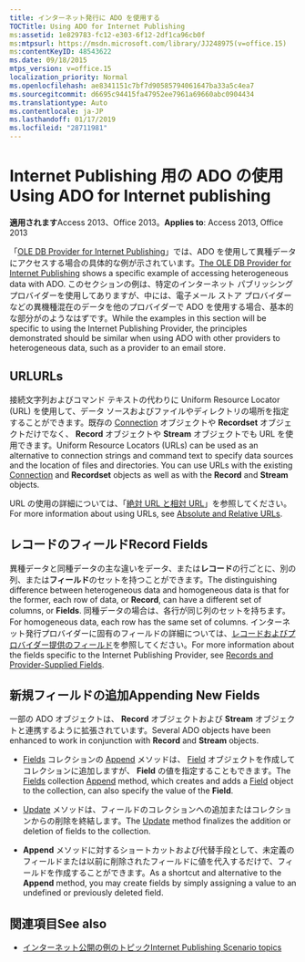 ```yaml
---
title: インターネット発行に ADO を使用する
TOCTitle: Using ADO for Internet Publishing
ms:assetid: 1e829783-fc12-e303-6f12-2df1ca96cb0f
ms:mtpsurl: https://msdn.microsoft.com/library/JJ248975(v=office.15)
ms:contentKeyID: 48543622
ms.date: 09/18/2015
mtps_version: v=office.15
localization_priority: Normal
ms.openlocfilehash: ae8341151c7bf7d90585794061647ba33a5c4ea7
ms.sourcegitcommit: d6695c94415fa47952ee7961a69660abc0904434
ms.translationtype: Auto
ms.contentlocale: ja-JP
ms.lasthandoff: 01/17/2019
ms.locfileid: "28711981"
---
```

# <a name="using-ado-for-internet-publishing"></a><span data-ttu-id="2d70e-102">Internet Publishing 用の ADO の使用</span><span class="sxs-lookup"><span data-stu-id="2d70e-102">Using ADO for Internet publishing</span></span>


<span data-ttu-id="2d70e-103">**適用されます**Access 2013、Office 2013。</span><span class="sxs-lookup"><span data-stu-id="2d70e-103">**Applies to**: Access 2013, Office 2013</span></span>



<span data-ttu-id="2d70e-104">「[OLE DB Provider for Internet Publishing](the-ole-db-provider-for-internet-publishing.md)」では、ADO を使用して異種データにアクセスする場合の具体的な例が示されています。</span><span class="sxs-lookup"><span data-stu-id="2d70e-104">[The OLE DB Provider for Internet Publishing](the-ole-db-provider-for-internet-publishing.md) shows a specific example of accessing heterogeneous data with ADO.</span></span> <span data-ttu-id="2d70e-105">このセクションの例は、特定のインターネット パブリッシング プロバイダーを使用してありますが、中には、電子メール ストア プロバイダーなどの異機種混在のデータを他のプロバイダーで ADO を使用する場合、基本的な部分がのようなはずです。</span><span class="sxs-lookup"><span data-stu-id="2d70e-105">While the examples in this section will be specific to using the Internet Publishing Provider, the principles demonstrated should be similar when using ADO with other providers to heterogeneous data, such as a provider to an email store.</span></span>

## <a name="urls"></a><span data-ttu-id="2d70e-106">URL</span><span class="sxs-lookup"><span data-stu-id="2d70e-106">URLs</span></span>

<span data-ttu-id="2d70e-p102">接続文字列およびコマンド テキストの代わりに Uniform Resource Locator (URL) を使用して、データ ソースおよびファイルやディレクトリの場所を指定することができます。既存の [Connection](connection-object-ado.md) オブジェクトや **Recordset** オブジェクトだけでなく、 **Record** オブジェクトや **Stream** オブジェクトでも URL を使用できます。</span><span class="sxs-lookup"><span data-stu-id="2d70e-p102">Uniform Resource Locators (URLs) can be used as an alternative to connection strings and command text to specify data sources and the location of files and directories. You can use URLs with the existing [Connection](connection-object-ado.md) and **Recordset** objects as well as with the **Record** and **Stream** objects.</span></span>

<span data-ttu-id="2d70e-109">URL の使用の詳細については、「[絶対 URL と相対 URL](absolute-and-relative-urls.md)」を参照してください。</span><span class="sxs-lookup"><span data-stu-id="2d70e-109">For more information about using URLs, see [Absolute and Relative URLs](absolute-and-relative-urls.md).</span></span>

## <a name="record-fields"></a><span data-ttu-id="2d70e-110">レコードのフィールド</span><span class="sxs-lookup"><span data-stu-id="2d70e-110">Record Fields</span></span>

<span data-ttu-id="2d70e-111">異種データと同種データの主な違いをデータ、または**レコード**の行ごとに、別の列、または**フィールド**のセットを持つことができます。</span><span class="sxs-lookup"><span data-stu-id="2d70e-111">The distinguishing difference between heterogeneous data and homogeneous data is that for the former, each row of data, or **Record**, can have a different set of columns, or **Fields**.</span></span> <span data-ttu-id="2d70e-112">同種データの場合は、各行が同じ列のセットを持ちます。</span><span class="sxs-lookup"><span data-stu-id="2d70e-112">For homogeneous data, each row has the same set of columns.</span></span> <span data-ttu-id="2d70e-113">インターネット発行プロバイダーに固有のフィールドの詳細については、[レコードおよびプロバイダー提供のフィールド](records-and-provider-supplied-fields.md)を参照してください。</span><span class="sxs-lookup"><span data-stu-id="2d70e-113">For more information about the fields specific to the Internet Publishing Provider, see [Records and Provider-Supplied Fields](records-and-provider-supplied-fields.md).</span></span>

## <a name="appending-new-fields"></a><span data-ttu-id="2d70e-114">新規フィールドの追加</span><span class="sxs-lookup"><span data-stu-id="2d70e-114">Appending New Fields</span></span>

<span data-ttu-id="2d70e-115">一部の ADO オブジェクトは、 **Record** オブジェクトおよび **Stream** オブジェクトと連携するように拡張されています。</span><span class="sxs-lookup"><span data-stu-id="2d70e-115">Several ADO objects have been enhanced to work in conjunction with **Record** and **Stream** objects.</span></span>

  - <span data-ttu-id="2d70e-116">[Fields](fields-collection-ado.md) コレクションの [Append](append-method-ado.md) メソッドは、 [Field](field-object-ado.md) オブジェクトを作成してコレクションに追加しますが、 **Field** の値を指定することもできます。</span><span class="sxs-lookup"><span data-stu-id="2d70e-116">The [Fields](fields-collection-ado.md) collection [Append](append-method-ado.md) method, which creates and adds a [Field](field-object-ado.md) object to the collection, can also specify the value of the **Field**.</span></span>

  - <span data-ttu-id="2d70e-117">[Update](update-method-ado.md) メソッドは、フィールドのコレクションへの追加またはコレクションからの削除を終結します。</span><span class="sxs-lookup"><span data-stu-id="2d70e-117">The [Update](update-method-ado.md) method finalizes the addition or deletion of fields to the collection.</span></span>

  - <span data-ttu-id="2d70e-118">**Append** メソッドに対するショートカットおよび代替手段として、未定義のフィールドまたは以前に削除されたフィールドに値を代入するだけで、フィールドを作成することができます。</span><span class="sxs-lookup"><span data-stu-id="2d70e-118">As a shortcut and alternative to the **Append** method, you may create fields by simply assigning a value to an undefined or previously deleted field.</span></span>

## <a name="see-also"></a><span data-ttu-id="2d70e-119">関連項目</span><span class="sxs-lookup"><span data-stu-id="2d70e-119">See also</span></span>

- [<span data-ttu-id="2d70e-120">インターネット公開の例のトピック</span><span class="sxs-lookup"><span data-stu-id="2d70e-120">Internet Publishing Scenario topics</span></span>](internet-publishing-scenario.md)
